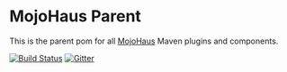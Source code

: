# MojoHaus Parent

This is the parent pom for all [MojoHaus](http://www.mojohaus.org) Maven plugins and components.
 
[![Build Status](https://travis-ci.org/mojohaus/mojo-parent.svg?branch=master)](https://travis-ci.org/mojohaus/mojo-parent)
[![Gitter](https://badges.gitter.im/Join%20Chat.svg)](https://gitter.im/mojohaus/mojo-parent?utm_source=badge&utm_medium=badge&utm_campaign=pr-badge&utm_content=badge)